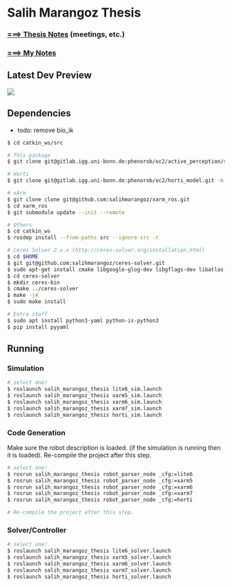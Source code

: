 # Salih Marangoz Thesis

### [===> Thesis Notes](thesis/THESIS_NOTES.md) (meetings, etc.)

### [===> My Notes](thesis/MY_NOTES.md)

## Latest Dev Preview

[![](https://img.youtube.com/vi/HZM6uRaNSIk/0.jpg)](https://www.youtube.com/watch?v=HZM6uRaNSIk)

## Dependencies

- todo: remove bio_ik

```bash
$ cd catkin_ws/src

# This package
$ git clone git@gitlab.igg.uni-bonn.de:phenorob/oc2/active_perception/salih_marangoz_thesis.git

# Horti
$ git clone git@gitlab.igg.uni-bonn.de:phenorob/oc2/horti_model.git -b salih_master_thesis

# xArm
$ git clone clone git@github.com:salihmarangoz/xarm_ros.git
$ cd xarm_ros
$ git submodule update --init --remote

# Others
$ cd catkin_ws
$ rosdep install --from-paths src --ignore-src -r

# Ceres Solver 2.x.x (http://ceres-solver.org/installation.html)
$ cd $HOME
$ git git@github.com:salihmarangoz/ceres-solver.git
$ sudo apt-get install cmake libgoogle-glog-dev libgflags-dev libatlas-base-dev libeigen3-dev libsuitesparse-dev
$ cd ceres-solver
$ mkdir ceres-bin
$ cmake ../ceres-solver
$ make -j4
$ sudo make install

# Extra stuff
$ sudo apt install python3-yaml python-is-python3
$ pip install pyyaml
```

## Running

### Simulation

```bash
# select one!
$ roslaunch salih_marangoz_thesis lite6_sim.launch
$ roslaunch salih_marangoz_thesis xarm5_sim.launch
$ roslaunch salih_marangoz_thesis xarm6_sim.launch
$ roslaunch salih_marangoz_thesis xarm7_sim.launch
$ roslaunch salih_marangoz_thesis horti_sim.launch
```

### Code Generation

Make sure the robot description is loaded. (if the simulation is running then it is loaded). Re-compile the project after this step. 

```bash
# select one!
$ rosrun salih_marangoz_thesis robot_parser_node _cfg:=lite6
$ rosrun salih_marangoz_thesis robot_parser_node _cfg:=xarm5
$ rosrun salih_marangoz_thesis robot_parser_node _cfg:=xarm6
$ rosrun salih_marangoz_thesis robot_parser_node _cfg:=xarm7
$ rosrun salih_marangoz_thesis robot_parser_node _cfg:=horti

# Re-compile the project after this step. 
```

### Solver/Controller

```bash
# select one!
$ roslaunch salih_marangoz_thesis lite6_solver.launch
$ roslaunch salih_marangoz_thesis xarm5_solver.launch
$ roslaunch salih_marangoz_thesis xarm6_solver.launch
$ roslaunch salih_marangoz_thesis xarm7_solver.launch
$ roslaunch salih_marangoz_thesis horti_solver.launch
```
